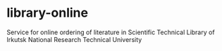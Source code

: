 # library-online
Service for online ordering of literature in Scientific Technical Library of Irkutsk National Research Technical University
